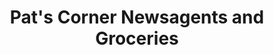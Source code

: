---
title: "Pat's Corner Newsagents and Groceries"
url: /dublin/pats-corner-newsagents-and-groceries/
shop: Lebensmittel
---